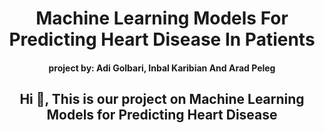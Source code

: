 <h1 align="center"> Machine Learning Models For Predicting Heart Disease In Patients </h1>
<p align="left">
</p>

<h4 align="center">project by: Adi Golbari, Inbal Karibian And Arad Peleg</h4>

<h2 align="center">Hi 👋, This is our project on Machine Learning Models for Predicting Heart Disease  </h2>
<p align="left">
</p>



   
